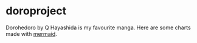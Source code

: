# doroproject
Dorohedoro by Q Hayashida is my favourite manga. Here are some charts made with [mermaid](https://github.com/knsv/mermaid).

